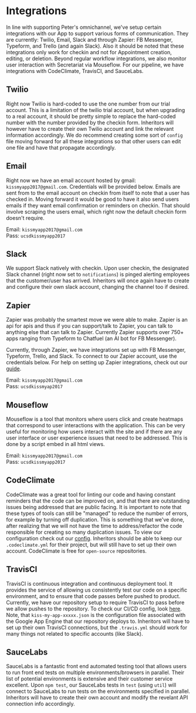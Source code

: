 # Integrations

In line with supporting Peter's omnichannel, we've setup certain integrations with our App to support various forms of communication. They are currently: Twilio, Email, Slack and through Zapier: FB Messenger, Typeform, and Trello (and again Slack). Also it should be noted that these integrations only work for checkin and not for Appointment creation, editing, or deletion. Beyond regular workflow integrations, we also monitor user interaction with Secretariat via Mouseflow. For our pipeline, we have integrations with CodeClimate, TravisCI, and SauceLabs.

## Twilio

Right now Twilio is hard-coded to use the one number from our trial account. This is a limitation of the twilio trial account, but when upgrading to a real account, it should be pretty simple to replace the hard-coded number with the number provided by the checkin form. Inheritors will however have to create their own Twilio account and link the relevant information accordingly. We do recommend creating some sort of `config` file moving forward for all these integrations so that other users can edit one file and have that propagate accordingly.

## Email

Right now we have an email account hosted by gmail: `kissmyapp2017@gmail.com`. Credentials will be provided below. Emails are sent from to the email account on checkin from itself to note that a user has checked in. Moving forward it would be good to have it also send users emails if they want email confirmation or reminders on checkin. That should involve scraping the users email, which right now the default checkin form doesn't require.

Email: `kissmyapp2017@gmail.com`  
Pass: `ucsdkissmyapp2017`

## Slack

We support Slack natively with checkin. Upon user checkin, the designated Slack channel (right now set to `notifications`) is pinged alerting employees that the customer/user has arrived. Inheritors will once again have to create and configure their own slack account, changing the channel too if desired.

## Zapier

Zapier was probably the smartest move we were able to make. Zapier is an api for apis and thus if you can support/talk to Zapier, you can talk to anything else that can talk to Zapier. Currently Zapier supports over 750+ apps ranging from Typeform to Chatfuel (an AI bot for FB Messenger).

Currently, through Zapier, we have integrations set up with FB Messenger, Typeform, Trello, and Slack. To connect to our Zapier account, use the credentials below. For help on setting up Zapier integrations, check out our [guide](https://github.com/cse112-kissmyapp/EmissaryWST/blob/develop/developer_docs/Zapier%20Integration.pdf).

Email: `kissmyapp2017@gmail.com`  
Pass: `ucsdkissmyap2017`

## Mouseflow

Mouseflow is a tool that monitors where users click and create heatmaps that correspond to user interactions with the application. This can be very useful for monitoring how users interact with the site and if there are any user interface or user experience issues that need to be addressed. This is done by a script embed in all html views.

Email: `kissmyapp2017@gmail.com`  
Pass: `ucsdkissmyapp2017`

## CodeClimate

CodeClimate was a great tool for linting our code and having constant reminders that the code can be improved on, and that there are outstanding issues being addressed that are public facing. It is important to note that these types of tools can still be "managed" to reduce the number of errors, for example by turning off duplication. This is something that we've done, after realizing that we will not have the time to address/refactor the code responsible for creating so many duplication issues. To view our configuration check out our [config](https://github.com/cse112-kissmyapp/EmissaryWST/blob/develop/.codeclimate.yml). Inheritors should be able to keep our `.codeclimate.yml` for their project, but will still have to set up their own account. CodeClimate is free for `open-source` repositories.

## TravisCI

TravisCI is continuous integration and continuous deployment tool. It provides the service of allowing us consistently test our code on a specific environment, and to ensure that code passes before pushed to product. Currently, we have our repository setup to require TravisCI to pass before we allow pushes to the repository. To check our CI/CD config, look [here](https://github.com/cse112-kissmyapp/EmissaryWST/blob/develop/.travis.yml). Note, that `kiss-my-app-xxxxx.json` is the configuration file associated with the Google App Engine that our repository deploys to. Inheritors will have to set up their own TravisCI connections, but the `.travis.yml` should work for many things not related to specific accounts (like Slack).

## SauceLabs

SauceLabs is a fantastic front end automated testing tool that allows users to run front end tests on multiple environments/browsers in parallel. Their list of potential environments is extensive and their customer service excellent. Upon `npm test`, our SauceLabs tests in `test` (using `util`) will connect to SauceLabs to run tests on the environments specified in parallel. Inheritors will have to create their own account and modify the revelant API connection info accordingly.
